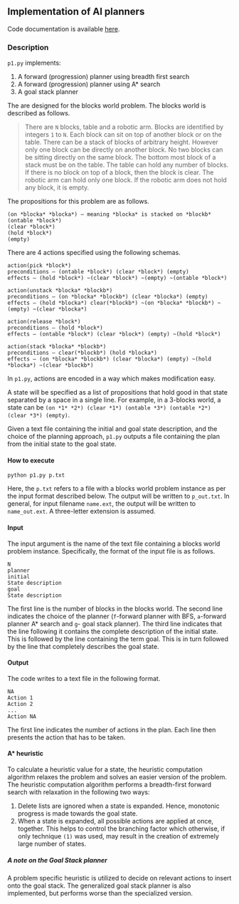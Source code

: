 ## Implementation of AI planners

Code documentation is available <a href="http://tushar-agarwal.github.io/ai-planners/" target="_blank">here</a>.

### Description

`p1.py` implements:

1. A forward (progression) planner using breadth first search
2. A forward (progression) planner using A* search
3. A goal stack planner

The are designed for the blocks world problem. The blocks world is described as follows.

> There are `N` blocks, table and a robotic arm. Blocks are identified by integers `1` to `N`. Each block can sit on top of another block or on the table. There can be a stack of blocks of arbitrary height. However only one block can be directly on another block. No two blocks can be sitting directly on the same block. The bottom most block of a stack must be on the table. The table can hold any number of blocks. If there is no block on top of a block, then the block is clear. The robotic arm can hold only one block. If the robotic arm does not hold any block, it is empty.

The propositions for this problem are as follows.

```
(on *blocka* *blocka*) – meaning *blocka* is stacked on *blockb* 
(ontable *block*)
(clear *block*)
(hold *block*)
(empty)
```

There are 4 actions specified using the following schemas.

```
action(pick *block*)
preconditions – (ontable *block*) (clear *block*) (empty)
effects – (hold *block*) ~(clear *block*) ~(empty) ~(ontable *block*)
```

```
action(unstack *blocka* *blockb*)
preconditions – (on *blocka* *blockb*) (clear *blocka*) (empty)
effects – (hold *blocka*) clear(*blockb*) ~(on *blocka* *blockb*) ~(empty) ~(clear *blocka*)
```

```
action(release *block*)
preconditions – (hold *block*)
effects – (ontable *block*) (clear *block*) (empty) ~(hold *block*)
```

```
action(stack *blocka* *blockb*)
preconditions – clear(*blockb*) (hold *blocka*)
effects – (on *blocka* *blockb*) (clear *blocka*) (empty) ~(hold *blocka*) ~(clear *blockb*)
```

In `p1.py`, actions are encoded in a way which makes modification easy.

A state will be specified as a list of propositions that hold good in that state separated by a space in a single line. For example, in a 3-blocks world, a state can be `(on *1* *2*) (clear *1*) (ontable *3*) (ontable *2*) (clear *3*) (empty)`.

Given a text file containing the initial and goal state description, and the choice of the planning approach, `p1.py` outputs a file containing the plan from the initial state to the goal state.

#### How to execute  
`python p1.py p.txt`

Here, the `p.txt` refers to a file with a blocks world problem instance as per the input format described below. The output will be written to `p_out.txt`. In general, for input filename `name.ext`, the output will be written to `name_out.ext`. A three-letter extension is assumed. 

#### Input  
The input argument is the name of the text file containing a blocks world problem instance. Specifically, the format of the input file is as follows.

```
N
planner
initial
State description
goal
State description
```

The first line is the number of blocks in the blocks world. The second line indicates the choice of the planner (`f`-forward planner with BFS, `a`-forward planner A* search and `g`- goal stack planner). The third line indicates that the line following it contains the complete description of the initial state. This is followed by the line containing the term goal. This is in turn followed by the line that completely describes the goal state.

#### Output
The code writes to a text file in the following format.

```
NA
Action 1
Action 2
...
Action NA
```

The first line indicates the number of actions in the plan. Each line then presents the action that has to be taken. 

#### A* heuristic

To calculate a heuristic value for a state, the heuristic computation algorithm relaxes the problem and solves an easier version of the problem. The heuristic computation algorithm performs a breadth-first forward search with relaxation in the following two ways:

1. Delete lists are ignored when a state is expanded. Hence, monotonic progress is made
towards the goal state.
2. When a state is expanded, all possible actions are applied at once, together. This helps to
control the branching factor which otherwise, if only technique `(1)` was used, may result in the creation of extremely large number of states.

##### A note on the Goal Stack planner

A problem specific heuristic is utilized to decide on relevant actions to insert onto the goal stack. The generalized goal stack planner is also implemented, but performs worse than the specialized version. 
